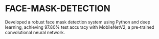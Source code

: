 # FACE-MASK-DETECTION
Developed a robust face mask detection system using Python and deep learning, achieving 97.80% test accuracy with MobileNetV2, a pre-trained convolutional neural network.
